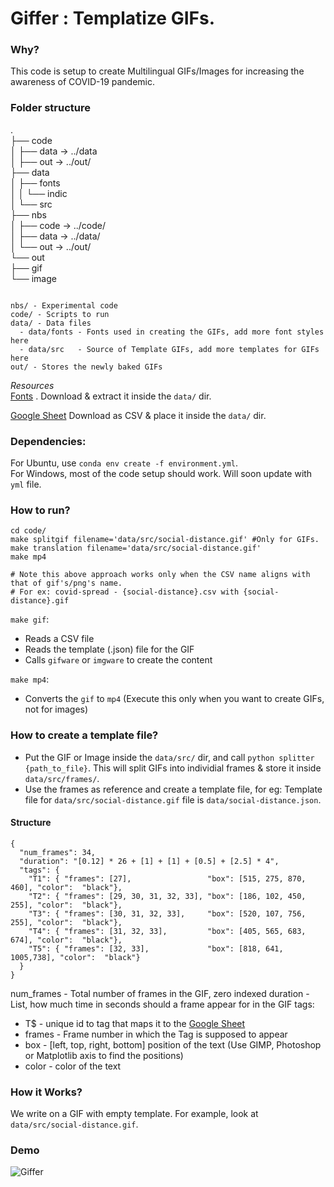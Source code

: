 # Giffer : Templatize GIFs.

### Why?

This code is setup to create Multilingual GIFs/Images for increasing the awareness of COVID-19 pandemic. 

### Folder structure
.  
├── code  
│   ├── data -> ../data  
│   ├── out -> ../out/   
├── data  
│   ├── fonts  
│   │   └── indic  
│   └── src  
├── nbs  
│   ├── code -> ../code/  
│   ├── data -> ../data/  
│   └── out -> ../out/  
└── out  
    ├── gif  
    └── image  

```

nbs/ - Experimental code 
code/ - Scripts to run
data/ - Data files
  - data/fonts - Fonts used in creating the GIFs, add more font styles here
  - data/src   - Source of Template GIFs, add more templates for GIFs here
out/ - Stores the newly baked GIFs
```

*Resources*  
[Fonts](https://drive.google.com/open?id=1n2x_uE_MHusDcMTsSghA-XAUP5eytNxN) . Download & extract it inside the `data/` dir.

[Google Sheet](https://docs.google.com/spreadsheets/d/1EiuYQQL98vR2SBUFbCbPOw4Rpe-A-sm5TwrTo46jUGQ/edit?usp=sharing) Download as CSV & place it inside the  `data/` dir.


### Dependencies:

For Ubuntu, use `conda env create -f environment.yml`.  
For Windows, most of the code setup should work. Will soon update with `yml` file.


### How to run?

```
cd code/
make splitgif filename='data/src/social-distance.gif' #Only for GIFs.
make translation filename='data/src/social-distance.gif'
make mp4

# Note this above approach works only when the CSV name aligns with that of gif's/png's name.
# For ex: covid-spread - {social-distance}.csv with {social-distance}.gif
```

`make gif`: 
- Reads a CSV file
- Reads the template (.json) file for the GIF
- Calls `gifware` or `imgware` to create the content

`make mp4`:
- Converts the `gif` to `mp4` (Execute this only when you want to create GIFs, not for images)

### How to create a template file?

- Put the GIF or Image inside the `data/src/` dir, and call `python splitter {path_to_file}`. This will split GIFs into individial frames & store it inside `data/src/frames/`.
- Use the frames as reference and create a template file, for eg: Template file for `data/src/social-distance.gif` file is `data/social-distance.json`.
#### Structure
```
{
  "num_frames": 34,
  "duration": "[0.12] * 26 + [1] + [1] + [0.5] + [2.5] * 4",
  "tags": {
    "T1": { "frames": [27],                 "box": [515, 275, 870, 460], "color":  "black"},
    "T2": { "frames": [29, 30, 31, 32, 33], "box": [186, 102, 450, 255], "color":  "black"},
    "T3": { "frames": [30, 31, 32, 33],     "box": [520, 107, 756, 255], "color":  "black"},
    "T4": { "frames": [31, 32, 33],         "box": [405, 565, 683, 674], "color":  "black"},
    "T5": { "frames": [32, 33],             "box": [818, 641, 1005,738], "color":  "black"}
  }
}
```
num_frames - Total number of frames in the GIF, zero indexed
duration   - List, how much time in seconds should a frame appear for in the GIF
tags:
  - T$ - unique id to tag that maps it to the [Google Sheet](https://docs.google.com/spreadsheets/d/1EiuYQQL98vR2SBUFbCbPOw4Rpe-A-sm5TwrTo46jUGQ/edit?usp=sharing)
  - frames - Frame number in which the Tag is supposed to appear
  - box    - [left, top, right, bottom] position of the text (Use GIMP, Photoshop or Matplotlib axis to find the positions)
  - color  - color of the text


### How it Works?

We write on a GIF with empty template. For example, look at `data/src/social-distance.gif`. 

### Demo

![Giffer](https://drive.google.com/uc?export=view&id=1pJ83HvNGBuTX1nqKjf28dxPbZVj4l6rt)
